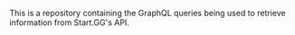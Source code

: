 This is a repository containing the GraphQL queries being used to retrieve information from Start.GG's API. 
